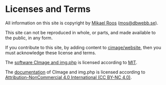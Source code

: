 Licenses and Terms
==============================================

All information on this site is copyright by [Mikael Roos](https://mikaelroos.se) (mos@dbwebb.se).

This site can not be reproduced in whole, or parts, and made available to the public, in any form.

If you contribute to this site, by adding content to [cimage/website](https://github.com/cimage/website), then you must acknowledge these license and terms. 

The [software CImage and img.php](https://github.com/mosbth/cimage) is licensed according to [MIT](https://github.com/mosbth/cimage/blob/master/LICENSE.txt).

The [documentation](doc) of CImage and img.php is licensed according to [Attribution-NonCommercial 4.0 International (CC BY-NC 4.0)](http://creativecommons.org/licenses/by-nc/4.0/).
